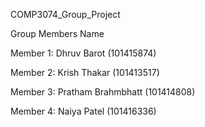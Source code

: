 COMP3074_Group_Project

Group Members Name

Member 1: Dhruv Barot (101415874)

Member 2: Krish Thakar (101413517)

Member 3: Pratham Brahmbhatt (101414808)

Member 4: Naiya Patel (101416336)

